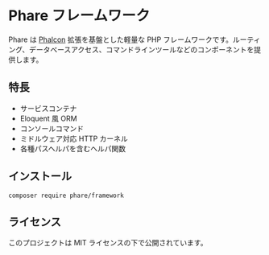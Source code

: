 # Phare フレームワーク

Phare は [Phalcon](https://phalcon.io/) 拡張を基盤とした軽量な PHP フレームワークです。ルーティング、データベースアクセス、コマンドラインツールなどのコンポーネントを提供します。

## 特長

- サービスコンテナ
- Eloquent 風 ORM
- コンソールコマンド
- ミドルウェア対応 HTTP カーネル
- 各種パスヘルパを含むヘルパ関数

## インストール

```
composer require phare/framework
```

## ライセンス

このプロジェクトは MIT ライセンスの下で公開されています。
